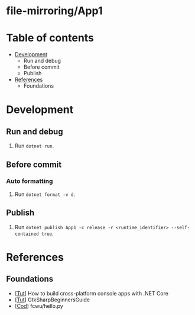 # file-mirroring/App1

# Table of contents
- [Development](#development)
    - Run and debug
    - Before commit
    - Publish
- [References](#references)
    - Foundations

# Development

## Run and debug
1. Run `dotnet run`.

## Before commit

### Auto formatting
1. Run `dotnet format -v d`.

## Publish
1. Run `dotnet publish App1 -c release -r <runtime_identifier> --self-contained true`.

# References

## Foundations
- \[[Tut](https://opensource.com/article/17/5/cross-platform-console-apps)\] How to build cross-platform console apps with .NET Core
- \[[Tut](https://www.mono-project.com/docs/gui/gtksharp/beginners-guide/)\] GtkSharpBeginnersGuide
- \[[Cod](https://gist.github.com/fcwu/5794494)\] fcwu/hello.py
